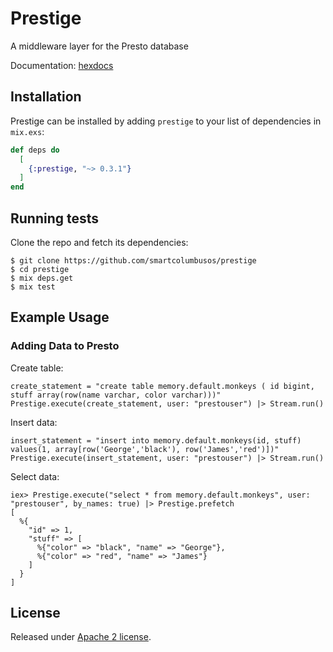 # Prestige

A middleware layer for the Presto database

Documentation: [hexdocs](https://smartcolumbus_os.hexdocs.pm/prestige/)

## Installation

Prestige can be installed by adding `prestige` to your list of dependencies in `mix.exs`:

```elixir
def deps do
  [
    {:prestige, "~> 0.3.1"}
  ]
end
```

## Running tests
Clone the repo and fetch its dependencies:

```
$ git clone https://github.com/smartcolumbusos/prestige
$ cd prestige
$ mix deps.get
$ mix test
```

## Example Usage

### Adding Data to Presto

Create table:

```
create_statement = "create table memory.default.monkeys ( id bigint, stuff array(row(name varchar, color varchar)))"
Prestige.execute(create_statement, user: "prestouser") |> Stream.run()
```

Insert data:

```
insert_statement = "insert into memory.default.monkeys(id, stuff) values(1, array[row('George','black'), row('James','red')])"
Prestige.execute(insert_statement, user: "prestouser") |> Stream.run()
```

Select data:
```
iex> Prestige.execute("select * from memory.default.monkeys", user: "prestouser", by_names: true) |> Prestige.prefetch
[
  %{
    "id" => 1,
    "stuff" => [
      %{"color" => "black", "name" => "George"},
      %{"color" => "red", "name" => "James"}
    ]
  }
]
```

## License
Released under [Apache 2 license](https://github.com/SmartColumbusOS/prestige/blob/master/LICENSE).

